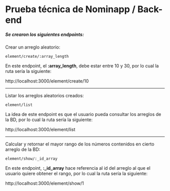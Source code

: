 # Prueba técnica de Nominapp / Back-end

##### Se crearon los siguientes endpoints:

Crear un arreglo aleatorio:

`element/create/:array_length`

En este endpoint, el **:array_length**, debe estar entre 10 y 30, por lo cual la ruta sería la siguiente:

http://localhost:3000/element/create/10

------------
Listar los arreglos aleatorios creados:

`element/list`

La idea de este endpoint es que el usuario pueda consultar los arreglos de la BD, por lo cual la ruta sería la siguiente:

http://localhost:3000/element/list

------------
Calcular y retornar el mayor rango de los números contenidos en cierto arreglo de la BD:

`element/show/:_id_array`

En este endpoint, **:_id_array** hace referencia al id del arreglo al que el usuario quiere obtener el rango, por lo cual la ruta sería la siguiente:

http://localhost:3000/element/show/1
